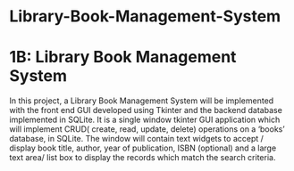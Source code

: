 # Library-Book-Management-System

# 1B: Library Book Management System

In this project, a Library Book Management System will be implemented with the front end GUI developed using Tkinter and the backend database implemented in SQLite. It is a single window tkinter GUI application which will implement CRUD( create, read, update, delete) operations on a ‘books’ database, in SQLite. The window will contain text widgets to accept / display book title, author, year of publication, ISBN (optional) and a large text area/ list box to display the records which match the search criteria.

